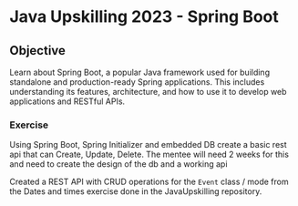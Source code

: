 # Java Upskilling 2023 - Spring Boot

## Objective

Learn about Spring Boot, a popular Java framework used for building standalone and production-ready Spring applications.
This includes understanding its features, architecture, and how to use it to develop web applications and RESTful APIs.

### Exercise

Using Spring Boot, Spring Initializer and embedded DB create a basic rest api that can Create, Update, Delete. 
The mentee will need 2 weeks for this and need to create the design of the db and a working api

Created a REST API with CRUD operations for the `Event` class / mode from the Dates and times exercise done in the 
JavaUpskilling repository.